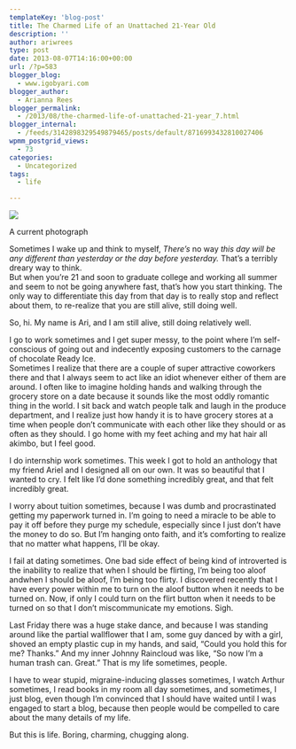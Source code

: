 ```yaml
---
templateKey: 'blog-post'
title: The Charmed Life of an Unattached 21-Year Old
description: ''
author: ariwrees
type: post
date: 2013-08-07T14:16:00+00:00
url: /?p=583
blogger_blog:
  - www.igobyari.com
blogger_author:
  - Arianna Rees
blogger_permalink:
  - /2013/08/the-charmed-life-of-unattached-21-year_7.html
blogger_internal:
  - /feeds/3142898329549879465/posts/default/8716993432810027406
wpmm_postgrid_views:
  - 73
categories:
  - Uncategorized
tags:
  - life

---
```

[![](https://www.igobyari.com/wp-content/uploads/2013/08/sillyface.jpg)](https://www.igobyari.com/wp-content/uploads/2013/08/sillyface-1.jpg)

A current photograph

Sometimes I wake up and think to myself, _There’s_ no way _this day will be any different than yesterday or the day before yesterday._ That’s a terribly dreary way to think.  
But when you’re 21 and soon to graduate college and working all summer and seem to not be going anywhere fast, that’s how you start thinking. The only way to differentiate this day from that day is to really stop and reflect about them, to re-realize that you are still alive, still doing well.

So, hi. My name is Ari, and I am still alive, still doing relatively well.

I go to work sometimes and I get super messy, to the point where I’m self-conscious of going out and indecently exposing customers to the carnage of chocolate Ready Ice.  
Sometimes I realize that there are a couple of super attractive coworkers there and that I always seem to act like an idiot whenever either of them are around. I often like to imagine holding hands and walking through the grocery store on a date because it sounds like the most oddly romantic thing in the world. I sit back and watch people talk and laugh in the produce department, and I realize just how handy it is to have grocery stores at a time when people don’t communicate with each other like they should or as often as they should. I go home with my feet aching and my hat hair all akimbo, but I feel good.

I do internship work sometimes. This week I got to hold an anthology that my friend Ariel and I designed all on our own. It was so beautiful that I wanted to cry. I felt like I’d done something incredibly great, and that felt incredibly great.

I worry about tuition sometimes, because I was dumb and procrastinated getting my paperwork turned in. I’m going to need a miracle to be able to pay it off before they purge my schedule, especially since I just don’t have the money to do so. But I’m hanging onto faith, and it’s comforting to realize that no matter what happens, I’ll be okay.

I fail at dating sometimes. One bad side effect of being kind of introverted is the inability to realize that when I should be flirting, I’m being too aloof andwhen I should be aloof, I’m being too flirty. I discovered recently that I have every power within me to turn on the aloof button when it needs to be turned on. Now, if only I could turn on the flirt button when it needs to be turned on so that I don’t miscommunicate my emotions. Sigh.

Last Friday there was a huge stake dance, and because I was standing around like the partial wallflower that I am, some guy danced by with a girl, shoved an empty plastic cup in my hands, and said, “Could you hold this for me? Thanks.” And my inner Johnny Raincloud was like, “So now I’m a human trash can. Great.” That is my life sometimes, people.

I have to wear stupid, migraine-inducing glasses sometimes, I watch Arthur sometimes, I read books in my room all day sometimes, and sometimes, I just blog, even though I’m convinced that I should have waited until I was engaged to start a blog, because then people would be compelled to care about the many details of my life.

But this is life. Boring, charming, chugging along.